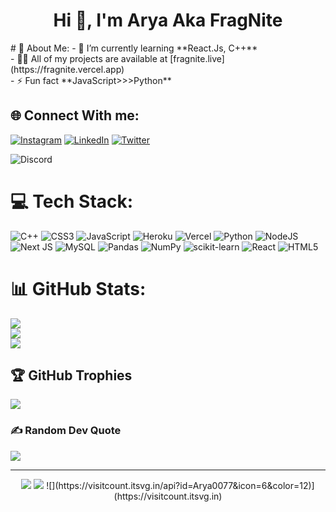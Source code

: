<h1 align="center">Hi 👋, I'm Arya Aka FragNite</h1>
# 💫 About Me:
- 🌱 I’m currently learning **React.Js, C++**<br>- 👨‍💻 All of my projects are available at [fragnite.live](https://fragnite.vercel.app)<br>- ⚡ Fun fact **JavaScript>>>Python**


## 🌐 Connect With me:
[![Instagram](https://img.shields.io/badge/Instagram-%23E4405F.svg?logo=Instagram&logoColor=white)](https://instagram.com/arya.s_007) [![LinkedIn](https://img.shields.io/badge/LinkedIn-%230077B5.svg?logo=linkedin&logoColor=white)](https://linkedin.com/in/arya007) [![Twitter](https://img.shields.io/badge/Twitter-%231DA1F2.svg?logo=Twitter&logoColor=white)](https://twitter.com/Arya_7976) 

![Discord](https://discord.c99.nl/widget/theme-3/730424922639302693.png)

# 💻 Tech Stack:
![C++](https://img.shields.io/badge/c++-%2300599C.svg?style=for-the-badge&logo=c%2B%2B&logoColor=white) ![CSS3](https://img.shields.io/badge/css3-%231572B6.svg?style=for-the-badge&logo=css3&logoColor=white) ![JavaScript](https://img.shields.io/badge/javascript-%23323330.svg?style=for-the-badge&logo=javascript&logoColor=%23F7DF1E) ![Heroku](https://img.shields.io/badge/heroku-%23430098.svg?style=for-the-badge&logo=heroku&logoColor=white) ![Vercel](https://img.shields.io/badge/vercel-%23000000.svg?style=for-the-badge&logo=vercel&logoColor=white) ![Python](https://img.shields.io/badge/python-3670A0?style=for-the-badge&logo=python&logoColor=ffdd54) ![NodeJS](https://img.shields.io/badge/node.js-6DA55F?style=for-the-badge&logo=node.js&logoColor=white) ![Next JS](https://img.shields.io/badge/Next-black?style=for-the-badge&logo=next.js&logoColor=white) ![MySQL](https://img.shields.io/badge/mysql-%2300f.svg?style=for-the-badge&logo=mysql&logoColor=white) ![Pandas](https://img.shields.io/badge/pandas-%23150458.svg?style=for-the-badge&logo=pandas&logoColor=white) ![NumPy](https://img.shields.io/badge/numpy-%23013243.svg?style=for-the-badge&logo=numpy&logoColor=white) ![scikit-learn](https://img.shields.io/badge/scikit--learn-%23F7931E.svg?style=for-the-badge&logo=scikit-learn&logoColor=white) ![React](https://img.shields.io/badge/react-%2320232a.svg?style=for-the-badge&logo=react&logoColor=%2361DAFB) ![HTML5](https://img.shields.io/badge/html5-%23E34F26.svg?style=for-the-badge&logo=html5&logoColor=white)
# 📊 GitHub Stats:
![](https://github-readme-stats.vercel.app/api?username=Arya0077&theme=radical&hide_border=false&include_all_commits=true&count_private=true)<br/>
![](https://github-readme-streak-stats.herokuapp.com/?user=Arya0077&theme=radical&hide_border=false)<br/>
![](https://github-readme-stats.vercel.app/api/top-langs/?username=Arya0077&theme=radical&hide_border=false&include_all_commits=true&count_private=true&layout=compact)

## 🏆 GitHub Trophies
![](https://github-profile-trophy.vercel.app/?username=Arya0077&theme=radical&no-frame=false&no-bg=false&margin-w=4)

### ✍️ Random Dev Quote
![](https://quotes-github-readme.vercel.app/api?type=vetical&theme=radical)

---
<div align="center">
<a href="https://github.com/Arya0077" alt="https://github.com/Arya0077"><img src="https://img.shields.io/static/v1?style=for-the-badge&label=CREATED%20BY&message=Arya0077&color=000000&logo=GitHub"></a>
<img src="https://img.shields.io/github/license/Arya0077/Arya0077?style=for-the-badge">
![](https://visitcount.itsvg.in/api?id=Arya0077&icon=6&color=12)](https://visitcount.itsvg.in)
</div>

